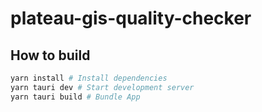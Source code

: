 # plateau-gis-quality-checker

## How to build

```bash
yarn install # Install dependencies
yarn tauri dev # Start development server
yarn tauri build # Bundle App
```
